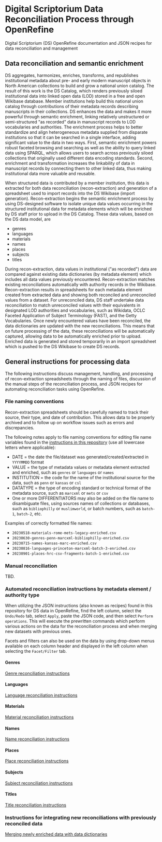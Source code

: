 # Digital Scriptorium Data Reconciliation Process through OpenRefine

Digital Scriptorium (DS) OpenRefine documentation and JSON recipes for data reconciliation and management

## Data reconciliation and semantic enrichment

DS aggregates, harmonizes, enriches, transforms, and republishes institutional metadata about pre- and early modern manuscript objects in North American collections to build and grow a national union catalog. The result of this work is the DS Catalog, which renders previously siloed institutional data into linked open data (LOD) stored in a free and open Wikibase database. Member institutions help build this national union catalog through contributions of their metadata records describing manuscripts in their collections. DS enhances the data and makes it more powerful through semantic enrichment, linking relatively unstructured or semi-structured "as recorded" data in manuscript records to LOD vocabularies and authorities. The enrichment process helps to better standardize and align heterogeneous metadata supplied from disparate institutions so that it can be searched in a single interface, adding significant value to the data in two ways. First, semantic enrichment powers robust faceted browsing and searching as well as the ability to query linked data using SPARQL, which allows users to search across previously siloed collections that originally used different data encoding standards. Second, enrichment and transformation increases the linkability of data in manuscript records by connecting them to other linked data, thus making institutional data more valuable and reusable.

When structured data is contributed by a member institution, this data is extracted for both data reconciliation (recon-extraction) and generation of a spreadsheet used to import records into the DS Wikibase (import generation). Recon-extraction begins the semantic enrichment process by using DS-designed software to isolate unique data values occurring in the structured institutional data for metadata elements which will be enriched by DS staff prior to upload in the DS Catalog. These data values, based on the DS data model, are
- genres
- languages
- materials
- names
- places
- subjects
- titles

During recon-extraction, data values in institutional ("as recorded") data are compared against existing data dictionaries (by metadata element) which includes all data values previously encountered. Recon-extraction matches existing reconciliations automatically with authority records in the Wikibase. Recon-extraction results in spreadsheets for each metadata element created from extracted data and showing both reconciled and unreconciled values from a dataset. For unreconciled data, DS staff undertake data reconciliation to match unreconciled values with their equivalents in designated LOD authorities and vocabularies, such as Wikidata, OCLC Faceted Application of Subject Terminology (FAST), and the Getty Vocabularies. Once newly encountered values have been reconciled, the data dictionaries are updated with the new reconciliations. This means that on future processing of the data, these reconciliations will be automatically captured, allowing data to be automatically enriched prior to upload. Enriched data is generated and stored temporarily in an import spreadsheet which is pushed to the DS Wikibase to create DS records.

## General instructions for processing data

The following instructions discuss management, handling, and processing of recon-extraction spreadsheets through the naming of files, discussion of the manual steps of the reconciliation process, and JSON recipes for automating reconciliation tasks using OpenRefine.

### File naming conventions

Recon-extraction spreadsheets should be carefully named to track their source, their type, and date of contribution. This allows data to be properly archived and to follow up on workflow issues such as errors and discrepancies.

The following notes apply to file naming conventions for editing file name variables found in the [instructions in this repository](/instructions/) (use all lowercase letters where applicable):
- DATE = the date the file/dataset was generated/created/extracted in `YYYYMMDD` format
- VALUE = the type of metadata values or metadata element extracted and enriched, such as `genres` or `languages` or `names` 
- INSTITUTION = the code for the name of the institutional source for the data, such as `penn` or `kansas` or `csl`
- DATATYPE = the type of encoding standard or technical format of the metadata source, such as `marcxml` or `mets` or `csv`
- One or more DIFFERENTIATORS may also be added on the file name to disambiguate files, using sources names of collections or databases, such as `bibliophilly` or `muslimworld`, or batch numbers, such as `batch-1`, `batch-2`, etc.

Examples of correctly formatted file names:
- `20230518-materials-rome-mets-legacy-enriched.csv`
- `20230630-genres-penn-marcxml-bibliophilly-enriched.csv`
- `20230715-names-kansas-marc-enriched.csv`
- `20230816-languages-princeton-marcxml-batch-3-enriched.csv`
- `20230901-places-hrc-csv-fragments-batch-1-enriched.csv`

### Manual reconciliation

TBD.

### Automated reconciliation instructions by metadata element / authority type

When utilizing the JSON instructions (also known as recipes) found in this repository for DS data in OpenRefine, find the left column, select the `Undo/Redo` tab, select `Apply`, paste the JSON code, and then select `Perform operations`. This will execute the prewritten commands which perform various actions on the data for the reconciliation process and when merging new datasets with previous ones.

Facets and filters can also be used on the data by using drop-down menus available on each column header and displayed in the left column when selecting the `Facet/Filter` tab.

#### Genres

[Genre reconciliation instructions](/instructions/genres.md)

#### Languages

[Language reconciliation instructions](/instructions/languages.md)

#### Materials

[Material reconciliation instructions](/instructions/materials.md)

#### Names

[Name reconciliation instructions](/instructions/names.md)

#### Places

[Place reconciliation instructions](/instructions/places.md)

#### Subjects

[Subject reconciliation instructions](/instructions/subjects.md)

#### Titles

[Title reconciliation instructions](instructions/titles.md)

### Instructions for integrating new reconciliations with previously reconciled data

[Merging newly enriched data with data dictionaries](instructions/merge-new-data.md)
